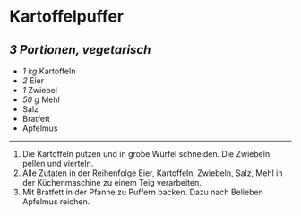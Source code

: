 # Kartoffelpuffer
*3 Portionen, vegetarisch*
---
- *1 kg* Kartoffeln
- *2* Eier
- *1* Zwiebel
- *50 g* Mehl
- Salz
- Bratfett
- Apfelmus
---
1. Die Kartoffeln putzen und in grobe Würfel schneiden. Die Zwiebeln pellen und vierteln.
2. Alle Zutaten in der Reihenfolge Eier, Kartoffeln, Zwiebeln, Salz, Mehl in der Küchenmaschine zu einem Teig verarbeiten.
3. Mit Bratfett in der Pfanne zu Puffern backen. Dazu nach Belieben Apfelmus reichen.
